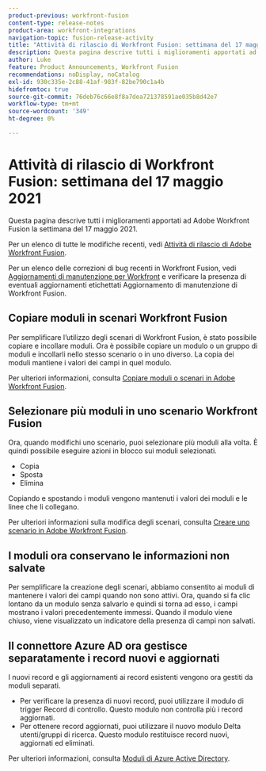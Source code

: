 ```yaml
---
product-previous: workfront-fusion
content-type: release-notes
product-area: workfront-integrations
navigation-topic: fusion-release-activity
title: "Attività di rilascio di Workfront Fusion: settimana del 17 maggio 2021"
description: Questa pagina descrive tutti i miglioramenti apportati ad Adobe Workfront Fusion la settimana del 17 maggio 2021.
author: Luke
feature: Product Announcements, Workfront Fusion
recommendations: noDisplay, noCatalog
exl-id: 930c335e-2c88-41af-983f-82be790c1a4b
hidefromtoc: true
source-git-commit: 76deb76c66e8f8a7dea721378591ae035b8d42e7
workflow-type: tm+mt
source-wordcount: '349'
ht-degree: 0%

---
```


# Attività di rilascio di Workfront Fusion: settimana del 17 maggio 2021

Questa pagina descrive tutti i miglioramenti apportati ad Adobe Workfront Fusion la settimana del 17 maggio 2021.

Per un elenco di tutte le modifiche recenti, vedi [Attività di rilascio di Adobe Workfront Fusion](../../../product-announcements/product-releases/fusion-release-activity/fusion-release-activity.md).

Per un elenco delle correzioni di bug recenti in Workfront Fusion, vedi [Aggiornamenti di manutenzione per Workfront](https://experienceleague.adobe.com/docs/workfront-known-issues/releases/current-updates.html) e verificare la presenza di eventuali aggiornamenti etichettati Aggiornamento di manutenzione di Workfront Fusion.

## Copiare moduli in scenari Workfront Fusion

Per semplificare l’utilizzo degli scenari di Workfront Fusion, è stato possibile copiare e incollare moduli. Ora è possibile copiare un modulo o un gruppo di moduli e incollarli nello stesso scenario o in uno diverso. La copia dei moduli mantiene i valori dei campi in quel modulo.

Per ulteriori informazioni, consulta [Copiare moduli o scenari in Adobe Workfront Fusion](../../../workfront-fusion/scenarios/copy-modules-or-scenarios.md).

## Selezionare più moduli in uno scenario Workfront Fusion

Ora, quando modifichi uno scenario, puoi selezionare più moduli alla volta. È quindi possibile eseguire azioni in blocco sui moduli selezionati.

* Copia
* Sposta
* Elimina

Copiando e spostando i moduli vengono mantenuti i valori dei moduli e le linee che li collegano.

Per ulteriori informazioni sulla modifica degli scenari, consulta [Creare uno scenario in Adobe Workfront Fusion](../../../workfront-fusion/scenarios/create-a-scenario.md).

## I moduli ora conservano le informazioni non salvate

Per semplificare la creazione degli scenari, abbiamo consentito ai moduli di mantenere i valori dei campi quando non sono attivi. Ora, quando si fa clic lontano da un modulo senza salvarlo e quindi si torna ad esso, i campi mostrano i valori precedentemente immessi. Quando il modulo viene chiuso, viene visualizzato un indicatore della presenza di campi non salvati.

## Il connettore Azure AD ora gestisce separatamente i record nuovi e aggiornati

I nuovi record e gli aggiornamenti ai record esistenti vengono ora gestiti da moduli separati.

* Per verificare la presenza di nuovi record, puoi utilizzare il modulo di trigger Record di controllo. Questo modulo non controlla più i record aggiornati.
* Per ottenere record aggiornati, puoi utilizzare il nuovo modulo Delta utenti/gruppi di ricerca. Questo modulo restituisce record nuovi, aggiornati ed eliminati.

Per ulteriori informazioni, consulta [Moduli di Azure Active Directory](../../../workfront-fusion/apps-and-their-modules/azure-ad-modules.md).
